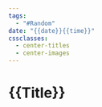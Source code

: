 ```yaml
---
tags:
  - "#Random"
date: "{{date}}{{time}}"
cssclasses:
  - center-titles
  - center-images
---
```

# {{Title}}



